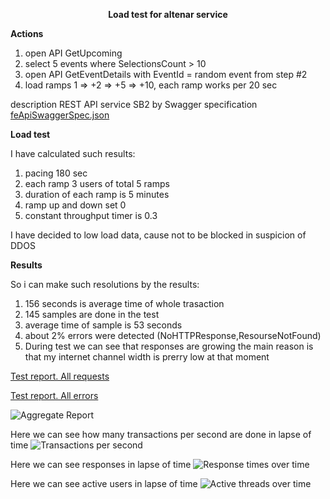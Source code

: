 <p align="center">
  <b>Load test for altenar service</b>
</p>

<b>Actions</b>
1. open API GetUpcoming
2. select 5 events where SelectionsCount > 10
3. open API GetEventDetails with EventId = random event from step #2
4. load ramps 1 => +2 => +5 => +10, each ramp works per 20 sec

description REST API service SB2 by Swagger specification 
[feApiSwaggerSpec.json](Test_Plan/rambler_report.csv)

<b>Load test</b>

I have calculated such results:
1. pacing 180 sec
2. each ramp 3 users of total 5 ramps
3. duration of each ramp is 5 minutes
4. ramp up and down set 0
5. constant throughput timer is 0.3

I have decided to low load data, cause not to be blocked in suspicion of DDOS

<b>Results</b>

So i can make such resolutions by the results:
1. 156 seconds is average time of whole trasaction
2. 145 samples are done in the test
3. average time of sample is 53 seconds
4. about 2% errors were detected (NoHTTPResponse,ResourseNotFound)
5. During test we can see that responses are growing the main reason is that my internet channel width is prerry low at that moment 

[Test report. All requests](Test_Results/rambler_report.csv)

[Test report. All errors](Test_Results/rambler_errors.xml)

![Aggregate Report](Test_Results/1.aggregate_report.png?raw=true "Title")

Here we can see how many transactions per second are done in lapse of time
![Transactions per second](Test_Results/2.transactions_per_second.png?raw=true "Title")

Here we can see responses in lapse of time
![Response times over time](Test_Results/3.response_times_over_time.png?raw=true "Title")

Here we can see active users in lapse of time
![Active threads over time](Test_Results/4.active_threads_over_time.png?raw=true "Title")

